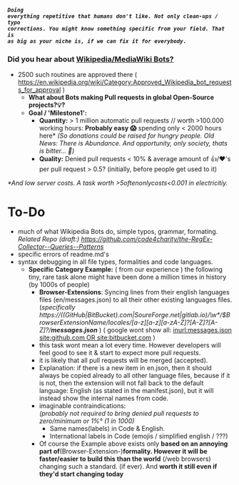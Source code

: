 ##### <code>Doing everything repetitive that humans don't like. Not only clean-ups / typo corrections. You might know something specific from your field. That is as big as your niche is, if we can fix it for everybody.</code>

### Did you hear about [Wikipedia/MediaWiki Bots?](https://en.wikipedia.org/wiki/Wikipedia:Bots) 
 - 2500 such routines are approved there ( https://en.wikipedia.org/wiki/Category:Approved_Wikipedia_bot_requests_for_approval )
      - **What about Bots making Pull requests in global Open-Source projects?💡?**
      - **Goal / 'Milestone1':**  
          - **Quantity:**  > 1 million automatic pull requests // worth >100.000 working hours: **Probably easy 😱** spending only < 2000 hours here* _(So donations could be raised for hungry people. Old News: There is Abundance. And opportunity, only society, thats is bitter... 🤔)_
          - **Quality:** Denied pull requests < 10% & average amount of 👍/❤'s per pull request > 0.5? (initially, before people get used to it)    
          
_*And low server costs. A task worth >$5 often only costs <$0.001 in electricitiy._ 

# To-Do
- much of what Wikipedia Bots do, simple typos, grammar, formating. <br> _Related Repo (draft:)  https://github.com/code4charity/the-RegEx-Collector--Queries--Patterns_
- specific errors of readme.md's 
- syntax debugging in all file types, formalities and code languages. 
  - **Specific Category Example:** ( from our experience ) the following tiny, rare task alone might have been done a million times in history (by 1000s of people)
    - **Browser-Extensions**: Syncing lines from their english languages files (en/messages.json) to all their other existing languages files. (_specifically  https://((GitHub|BitBucket).com|SoureForge.net|gitlab.io)/\w*/$BrowserExtensionName/_locales/[a-z][a-z][a-zA-Z_]?[A-Z]?[A-Z]?/**messages.json**_ )   ( google wont show all: [inurl:messages.json  site:github.com OR site:bitbucket.com](https://www.google.com/search?q=inurl%3Amessages.json++site%3Agithub.com+OR+site%3Abitbucket.com) )
    - this task wont mean a lot every time. However developers will feel good to see it & start to expect more pull requests.
    - it is likely that all pull requests will be merged (accepted).
    - Explanation: if there is a new item in en.json, then it should always be copied already to all other language files, because if it is not, then the extension will not fall back to the default language: English (as stated in the manifest.json), but it will instead show the internal names from code.
    - imaginable contraindications: <br>_(probably not required to bring denied pull requests to zero/minimum or 1%° (1 in 1000)_ 
       - Same names(labels) in Code & English.
       - International labels in Code (emojis / simplified english / ???)
    - Of course the Example above exists only **based on an annoying part of**(Browser-Extension-)**formality.  However it will be faster/easier to build this than the world** (/web browsers) changing such a standard. (if ever). And **worth it still even if they'd start changing today**


